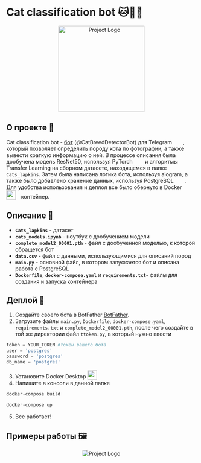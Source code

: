 # Cat classification bot 🐱🤖🧠

<p align="center">
      <img src="https://i.ibb.co/1K7DDsf/logo.webp" alt="Project Logo" width="228">
</p>

## О проекте 📖

Cat classification bot - <a href="https://t.me/CatBreedDetectorBot">бот</a> (@CatBreedDetectorBot) для Telegram <img src="https://upload.wikimedia.org/wikipedia/commons/thumb/8/82/Telegram_logo.svg/2048px-Telegram_logo.svg.png" width="15" style="padding-right:10px; vertical-align:bottom;">, который позволяет определить породу кота по фотографии, а также вывести
краткую информацию о ней. В процессе описания была дообучена модель ResNet50, используя PyTorch <img src="https://upload.wikimedia.org/wikipedia/commons/thumb/1/10/PyTorch_logo_icon.svg/1200px-PyTorch_logo_icon.svg.png" width="15" style="padding-right:10px; vertical-align:bottom;"> и алгоритмы Transfer Learning на сборном датасете, находящемся в папке `Cats_lapkins`. Затем была написана логика бота, используя aiogram, а также было добавлено хранение данных, используя PostgreSQL <img src="https://upload.wikimedia.org/wikipedia/commons/thumb/2/29/Postgresql_elephant.svg/993px-Postgresql_elephant.svg.png" width="15" style="padding-right:10px; vertical-align:bottom;">. Для удобства использования и деплоя все было обернуто в Docker <img src="https://upload.wikimedia.org/wikipedia/commons/e/ea/Docker_%28container_engine%29_logo_%28cropped%29.png" width="25" style="padding-right:10px; vertical-align:bottom;"> контейнер.

## Описание 📝

-  **`Cats_lapkins`** - датасет
-  **`cats_models.ipynb`** - ноутбук с дообучением модели
-  **`complete_model2_00001.pth`** - файл с дообученной моделью, к которой обращется бот
-  **`data.csv`** - файл с данными, использующимися для описаний пород
-  **`main.py`** - основной файл, в котором запускается бот и описана работа с PostgreSQL
-  **`Dockerfile`**, **`docker-compose.yaml`** и **`requirements.txt`**- файлы для создания и запуска контейнера

## Деплой 🚀
1. Создайте своего бота в BotFather <a href="https://t.me/BotFather">BotFather</a>.
2. Загрузите файлы `main.py`, `Dockerfile`, `docker-compose.yaml`, `requirements.txt` и `complete_model2_00001.pth`, после чего создайте в той же директории файл `ttoken.py`, в который нужно ввести 
```python
token = YOUR_TOKEN #токен вашего бота
user = 'postgres'
password = 'postgres'
db_name = 'postgres'
```
3. Установите Docker Desktop <img src="https://upload.wikimedia.org/wikipedia/commons/e/ea/Docker_%28container_engine%29_logo_%28cropped%29.png" width="25" style="padding-right:10px; vertical-align:bottom;">
4. Напишите в консоли в данной папке
```bash
docker-compose build
```
```bash
docker-compose up
```
5. Все работает!

## Примеры работы 🖼️

<p align="center">
      <img src="https://i.ibb.co/P9jkZ4v/image.png" alt="Project Logo">
</p>
